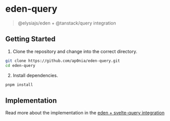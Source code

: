 # eden-query

> @elysiajs/eden + @tanstack/query integration

## Getting Started

1. Clone the repository and change into the correct directory.

```sh
git clone https://github.com/ap0nia/eden-query.git
cd eden-query
```

2. Install dependencies.

```sh
pnpm install
```

## Implementation

Read more about the implementation in the [eden + svelte-query integration](/packages/svelte)
